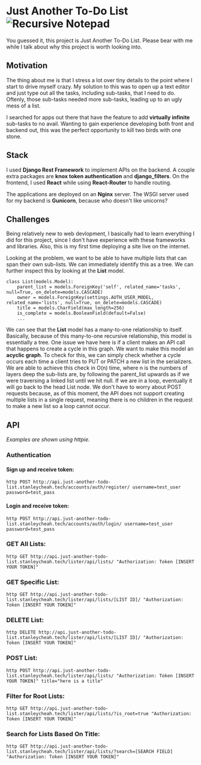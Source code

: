 # Just Another To-Do List ![Recursive Notepad](https://github.com/sccheah3/lister/just_another_todo_list.png)

You guessed it, this project is Just Another To-Do List. Please bear with me while I talk about why this project is worth looking into.


## Motivation

The thing about me is that I stress a lot over tiny details to the point where I start to drive myself crazy. 
My solution to this was to open up a text editor and just type out all the tasks, including sub-tasks, that I need to do. Oftenly, those sub-tasks needed more sub-tasks, leading up to an ugly mess of a list. 

I searched for apps out there that have the feature to add **virtually infinite** sub-tasks to no avail. Wanting to gain experience developing both front and backend out, this was the perfect opportunity to kill two birds with one stone. 


## Stack

I used **Django Rest Framework** to implement APIs on the backend. A couple extra packages are **knox token authentication** and **django_filters**.
On the frontend, I used **React** while using **React-Router** to handle routing.

The applications are deployed on an **Nginx** server. The WSGI server used for my backend is **Gunicorn**, because who doesn't like unicorns?


## Challenges

Being relatively new to web devlopment, I basically had to learn everything I did for this project, since I don't have experience with these frameworks and libraries. Also, this is my first time deploying a site live on the internet. 

Looking at the problem, we want to be able to have multiple lists that can span their own sub-lists. We can immediately identify this as a tree. We can further inspect this by looking at the **List** model. 


```
class List(models.Model):
	parent_list = models.ForeignKey('self', related_name='tasks', null=True, on_delete=models.CASCADE)
	owner = models.ForeignKey(settings.AUTH_USER_MODEL, related_name='lists', null=True, on_delete=models.CASCADE)
	title = models.CharField(max_length=256)
	is_complete = models.BooleanField(default=False)
	...
```

We can see that the **List** model has a many-to-one relationship to itself. Basically, because of this many-to-one recursive relationship, this model is essentially a tree. One issue we have here is if a client makes an API call that happens to create a cycle in this graph. We want to make this model an **acyclic graph**. To check for this, we can simply check whether a cycle occurs each time a client tries to PUT or PATCH a new list in the serializers. We are able to achieve this check in O(n) time, where n is the numbers of layers deep the sub-lists are, by following the parent_list upwards as if we were traversing a linked list until we hit null. If we are in a loop, eventually it will go back to the head List node. We don't have to worry about POST requests because, as of this moment, the API does not support creating multiple lists in a single request, meaning there is no children in the request to make a new list so a loop cannot occur.


## API

*Examples are shown using httpie.*

### Authentication

#### Sign up and receive token:
```
http POST http://api.just-another-todo-list.stanleycheah.tech/accounts/auth/register/ username=test_user password=test_pass
```

#### Login and receive token:
```
http POST http://api.just-another-todo-list.stanleycheah.tech/accounts/auth/login/ username=test_user password=test_pass
```

### GET All Lists:

```
http GET http://api.just-another-todo-list.stanleycheah.tech/lister/api/lists/ "Authorization: Token [INSERT YOUR TOKEN]"
```

### GET Specific List:

```
http GET http://api.just-another-todo-list.stanleycheah.tech/lister/api/lists/[LIST ID]/ "Authorization: Token [INSERT YOUR TOKEN]"
```

### DELETE List:
```
http DELETE http://api.just-another-todo-list.stanleycheah.tech/lister/api/lists/[LIST ID]/ "Authorization: Token [INSERT YOUR TOKEN]"
```

### POST List:
```
http POST http://api.just-another-todo-list.stanleycheah.tech/lister/api/lists/ "Authorization: Token [INSERT YOUR TOKEN]" title="here is a title" 
```


### Filter for Root Lists:
```
http GET http://api.just-another-todo-list.stanleycheah.tech/lister/api/lists/?is_root=true "Authorization: Token [INSERT YOUR TOKEN]" 
```


### Search for Lists Based On Title:
```
http GET http://api.just-another-todo-list.stanleycheah.tech/lister/api/lists/?search=[SEARCH FIELD] "Authorization: Token [INSERT YOUR TOKEN]" 
```
















